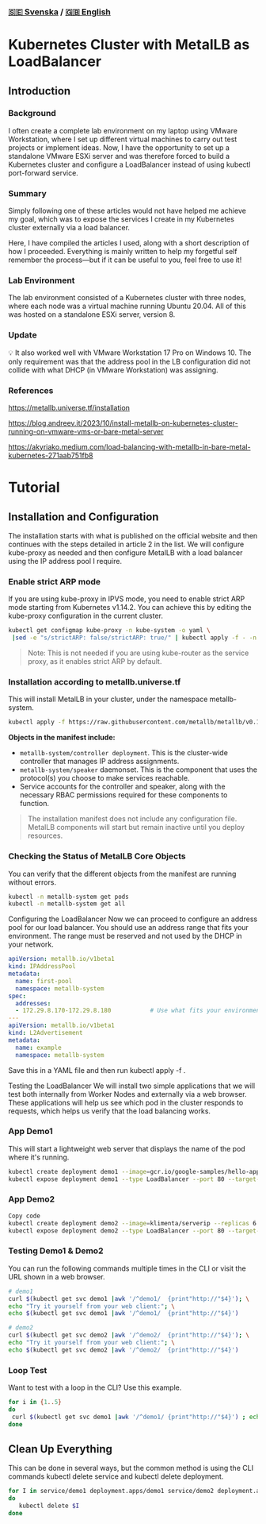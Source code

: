 ### [🇸🇪 Svenska](README.md) / [🇬🇧 English](README_en.md)

# Kubernetes Cluster with MetalLB as LoadBalancer
## Introduction
### Background
I often create a complete lab environment on my laptop using VMware Workstation, where I set up different virtual machines to carry out test projects or implement ideas. Now, I have the opportunity to set up a standalone VMware ESXi server and was therefore forced to build a Kubernetes cluster and configure a LoadBalancer instead of using kubectl port-forward service.

### Summary
Simply following one of these articles would not have helped me achieve my goal, which was to expose the services I create in my Kubernetes cluster externally via a load balancer.

Here, I have compiled the articles I used, along with a short description of how I proceeded. Everything is mainly written to help my forgetful self remember the process—but if it can be useful to you, feel free to use it!

### Lab Environment
The lab environment consisted of a Kubernetes cluster with three nodes, where each node was a virtual machine running Ubuntu 20.04. All of this was hosted on a standalone ESXi server, version 8.

### Update
<aside> 💡 It also worked well with VMware Workstation 17 Pro on Windows 10. The only requirement was that the address pool in the LB configuration did not collide with what DHCP (in VMware Workstation) was assigning. </aside>

### References
https://metallb.universe.tf/installation

https://blog.andreev.it/2023/10/install-metallb-on-kubernetes-cluster-running-on-vmware-vms-or-bare-metal-server

https://akyriako.medium.com/load-balancing-with-metallb-in-bare-metal-kubernetes-271aab751fb8

# Tutorial
## Installation and Configuration
The installation starts with what is published on the official website and then continues with the steps detailed in article 2 in the list. We will configure kube-proxy as needed and then configure MetalLB with a load balancer using the IP address pool I require.

### Enable strict ARP mode
If you are using kube-proxy in IPVS mode, you need to enable strict ARP mode starting from Kubernetes v1.14.2. You can achieve this by editing the kube-proxy configuration in the current cluster.

```bash
kubectl get configmap kube-proxy -n kube-system -o yaml \
 |sed -e "s/strictARP: false/strictARP: true/" | kubectl apply -f - -n kube-system
```
> Note: This is not needed if you are using kube-router as the service proxy, as it enables strict ARP by default.
>
 
### Installation according to metallb.universe.tf
This will install MetalLB in your cluster, under the namespace metallb-system.

```bash
kubectl apply -f https://raw.githubusercontent.com/metallb/metallb/v0.14.8/config/manifests/metallb-native.yaml
```
**Objects in the manifest include:**

- `metallb-system/controller deployment`. This is the cluster-wide controller that manages IP address assignments.
- `metallb-system/speaker` daemonset. This is the component that uses the protocol(s) you choose to make services reachable.
- Service accounts for the controller and speaker, along with the necessary RBAC permissions required for these components to function.
> The installation manifest does not include any configuration file. MetalLB components will start but remain inactive until you deploy resources.
>

### Checking the Status of MetalLB Core Objects
You can verify that the different objects from the manifest are running without errors.
```bash
kubectl -n metallb-system get pods
kubectl -n metallb-system get all
```

Configuring the LoadBalancer
Now we can proceed to configure an address pool for our load balancer. You should use an address range that fits your environment. The range must be reserved and not used by the DHCP in your network.
```yaml
apiVersion: metallb.io/v1beta1
kind: IPAddressPool
metadata:
  name: first-pool
  namespace: metallb-system
spec:
  addresses:
  - 172.29.8.170-172.29.8.180           # Use what fits your environment
---
apiVersion: metallb.io/v1beta1
kind: L2Advertisement
metadata:
  name: example
  namespace: metallb-system   
```
Save this in a YAML file and then run kubectl apply -f <yaml-file>.

Testing the LoadBalancer
We will install two simple applications that we will test both internally from Worker Nodes and externally via a web browser. These applications will help us see which pod in the cluster responds to requests, which helps us verify that the load balancing works.

### App Demo1
This will start a lightweight web server that displays the name of the pod where it's running.
```bash
kubectl create deployment demo1 --image=gcr.io/google-samples/hello-app:1.0 --replicas 3
kubectl expose deployment demo1 --type LoadBalancer --port 80 --target-port 8080
```
### App Demo2
```bash
Copy code
kubectl create deployment demo2 --image=klimenta/serverip --replicas 6 --port 3000
kubectl expose deployment demo2 --type LoadBalancer --port 80 --target-port 3000
```
### Testing Demo1 & Demo2
You can run the following commands multiple times in the CLI or visit the URL shown in a web browser.

```bash
# demo1
curl $(kubectl get svc demo1 |awk '/^demo1/  {print"http://"$4}'); \
echo "Try it yourself from your web client:"; \
echo $(kubectl get svc demo1 |awk '/^demo1/  {print"http://"$4}')

# demo2
curl $(kubectl get svc demo2 |awk '/^demo2/  {print"http://"$4}'); \
echo "Try it yourself from your web client:"; \
echo $(kubectl get svc demo2 |awk '/^demo2/  {print"http://"$4}')
```

### Loop Test
Want to test with a loop in the CLI? Use this example.
```bash
for i in {1..5}
do
 curl $(kubectl get svc demo1 |awk '/^demo1/ {print"http://"$4}') ; echo "" 
done
```

## Clean Up Everything
This can be done in several ways, but the common method is using the CLI commands kubectl delete service and kubectl delete deployment.
```bash
for I in service/demo1 deployment.apps/demo1 service/demo2 deployment.apps/demo2 
do 
   kubectl delete $I
done
```
